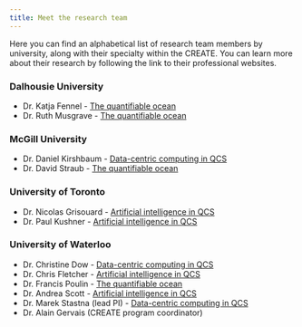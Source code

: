 ```yaml
---
title: Meet the research team
---
```


Here you can find an alphabetical list of research team members by university, along with their specialty within the CREATE. You can learn more about their research by following the link to their professional websites.

### Dalhousie University
* Dr. Katja Fennel - [The quantifiable ocean](https://memg.ocean.dal.ca/fennel/)
* Dr. Ruth Musgrave - [The quantifiable ocean](https://mixing.phys.ocean.dal.ca/)

### McGill University
* Dr. Daniel Kirshbaum - [Data-centric computing in QCS](https://web.meteo.mcgill.ca/~dkirshbaum/)
* Dr. David Straub - [The quantifiable ocean](https://web.meteo.mcgill.ca/~david/HOME.html)

### University of Toronto
* Dr. Nicolas Grisouard - [Artificial intelligence in QCS](https://sites.physics.utoronto.ca/nicolasgrisouard)
* Dr. Paul Kushner - [Artificial intelligence in QCS](http://www.pjk.atmosp.physics.utoronto.ca/)

### University of Waterloo
* Dr. Christine Dow - [Data-centric computing in QCS](https://uwaterloo.ca/scholar/c3dow/home)
* Dr. Chris Fletcher - [Artificial intelligence in QCS](https://uwaterloo.ca/scholar/c5fletch/)
* Dr. Francis Poulin - [The quantifiable ocean](hhtps://francispoulin.github.io)
* Dr. Andrea Scott - [Artificial intelligence in QCS](https://uwaterloo.ca/scholar/ka3scott)
* Dr. Marek Stastna (lead PI) - [Data-centric computing in QCS](https://uwaterloo.ca/scholar/mmstastn)
* Dr. Alain Gervais (CREATE program coordinator)

